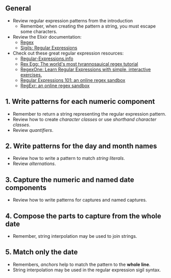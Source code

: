 ## General

- Review regular expression patterns from the introduction
  - Remember, when creating the pattern a string, you must escape some characters.
- Review the Elixir documentation:
  - [Regex][regex-docs]
  - [Sigils: Regular Expressions][sigils-regex]
- Check out these great regular expression resources:
  - [Regular-Expressions.info][website-regex-info]
  - [Rex Egg: The world's most tyrannosauical regex tutorial][website-rexegg]
  - [RegexOne: Learn Regular Expressions with simple, interactive exercises.][website-regexone]
  - [Regular Expressions 101: an online regex sandbox][website-regex-101]
  - [RegExr: an online regex sandbox][website-regexr]

## 1. Write patterns for each numeric component

- Remember to return a string representing the regular expression pattern.
- Review how to create _character classes_ or use _shorthand character classes_.
- Review _quantifiers_.

## 2. Write patterns for the day and month names

- Review how to write a pattern to match _string literals_.
- Review _alternations_.

## 3. Capture the numeric and named date components

- Review how to write patterns for captures and named captures.

## 4. Compose the parts to capture from the whole date

- Remember, string interpolation may be used to join strings.

## 5. Match only the date

- Remembers, _anchors_ help to match the pattern to the **whole line**.
- String interpolation may be used in the regular expression sigil syntax.

[regex-docs]: https://hexdocs.pm/elixir/Regex.html
[sigils-regex]: https://elixir-lang.org/getting-started/sigils.html#regular-expressions
[website-regex-info]: https://www.regular-expressions.info
[website-rexegg]: https://www.rexegg.com/
[website-regexone]: https://regexone.com/
[website-regex-101]: https://regex101.com/
[website-regexr]: https://regexr.com/
[website-regex-crossword]: https://regexcrossword.com/
